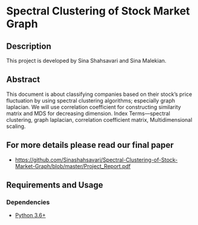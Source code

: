 # Spectral Clustering of Stock Market Graph
 

## Description 

This project is developed by Sina Shahsavari and Sina Malekian.

## Abstract 
This document is about classifying companies based on their stock’s price fluctuation by using spectral clustering algorithms; especially graph laplacian. We will use correlation coefficient for constructing similarity matrix and MDS for decreasing dimension.
Index Terms—spectral clustering, graph laplacian, correlation coefficient matrix, Multidimensional scaling.



## For more details please read our final paper 
- https://github.com/Sinashahsavari/Spectral-Clustering-of-Stock-Market-Graph/blob/master/Project_Report.pdf

## Requirements and Usage
### Dependencies
* [Python 3.6+](https://www.continuum.io/downloads)


<br/>





